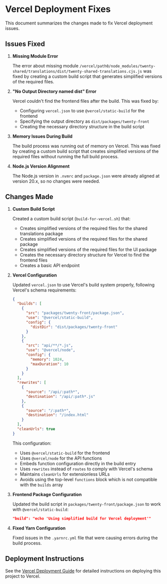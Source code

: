 # Vercel Deployment Fixes

This document summarizes the changes made to fix Vercel deployment issues.

## Issues Fixed

1. **Missing Module Error**

   The error about missing module `/vercel/path0/node_modules/twenty-shared/translations/dist/twenty-shared-translations.cjs.js` was fixed by creating a custom build script that generates simplified versions of the required files.

2. **"No Output Directory named dist" Error**

   Vercel couldn't find the frontend files after the build. This was fixed by:
   - Configuring `vercel.json` to use `@vercel/static-build` for the frontend
   - Specifying the output directory as `dist/packages/twenty-front`
   - Creating the necessary directory structure in the build script

3. **Memory Issues During Build**

   The build process was running out of memory on Vercel. This was fixed by creating a custom build script that creates simplified versions of the required files without running the full build process.

4. **Node.js Version Alignment**

   The Node.js version in `.nvmrc` and `package.json` were already aligned at version 20.x, so no changes were needed.

## Changes Made

1. **Custom Build Script**

   Created a custom build script (`build-for-vercel.sh`) that:
   - Creates simplified versions of the required files for the shared translations package
   - Creates simplified versions of the required files for the shared package
   - Creates simplified versions of the required files for the UI package
   - Creates the necessary directory structure for Vercel to find the frontend files
   - Creates a basic API endpoint

2. **Vercel Configuration**

   Updated `vercel.json` to use Vercel's build system properly, following Vercel's schema requirements:
   ```json
   {
     "builds": [
       {
         "src": "packages/twenty-front/package.json",
         "use": "@vercel/static-build",
         "config": {
           "distDir": "dist/packages/twenty-front"
         }
       },
       {
         "src": "api/**/*.js",
         "use": "@vercel/node",
         "config": {
           "memory": 1024,
           "maxDuration": 10
         }
       }
     ],
     "rewrites": [
       {
         "source": "/api/:path*",
         "destination": "/api/:path*.js"
       },
       {
         "source": "/:path*",
         "destination": "/index.html"
       }
     ],
     "cleanUrls": true
   }
   ```

   This configuration:
   - Uses `@vercel/static-build` for the frontend
   - Uses `@vercel/node` for the API functions
   - Embeds function configuration directly in the build entry
   - Uses `rewrites` instead of `routes` to comply with Vercel's schema
   - Maintains `cleanUrls` for extensionless URLs
   - Avoids using the top-level `functions` block which is not compatible with the `builds` array

3. **Frontend Package Configuration**

   Updated the build script in `packages/twenty-front/package.json` to work with `@vercel/static-build`:
   ```json
   "build": "echo 'Using simplified build for Vercel deployment'"
   ```

4. **Fixed Yarn Configuration**

   Fixed issues in the `.yarnrc.yml` file that were causing errors during the build process.

## Deployment Instructions

See the [Vercel Deployment Guide](./VERCEL_DEPLOYMENT_GUIDE.md) for detailed instructions on deploying this project to Vercel.
